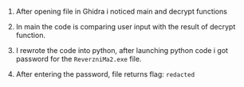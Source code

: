 1. After opening file in Ghidra i noticed main and decrypt functions

2. In main the code is comparing user input with the result of decrypt function.

3. I rewrote the code into python, after launching python code i got password for the ```ReverzniMa2.exe``` file. 

4. After entering the password, file returns flag: ```redacted```
